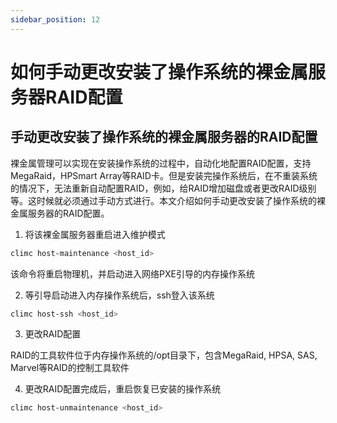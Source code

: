 ```yaml
---
sidebar_position: 12
---
```


# 如何手动更改安装了操作系统的裸金属服务器RAID配置

## 手动更改安装了操作系统的裸金属服务器的RAID配置

裸金属管理可以实现在安装操作系统的过程中，自动化地配置RAID配置，支持MegaRaid，HPSmart Array等RAID卡。但是安装完操作系统后，在不重装系统的情况下，无法重新自动配置RAID，例如，给RAID增加磁盘或者更改RAID级别等。这时候就必须通过手动方式进行。本文介绍如何手动更改安装了操作系统的裸金属服务器的RAID配置。

1. 将该裸金属服务器重启进入维护模式

```bash
climc host-maintenance <host_id>
```

该命令将重启物理机，并启动进入网络PXE引导的内存操作系统

2. 等引导启动进入内存操作系统后，ssh登入该系统

```bash
climc host-ssh <host_id>
```

3. 更改RAID配置

RAID的工具软件位于内存操作系统的/opt目录下，包含MegaRaid, HPSA, SAS, Marvel等RAID的控制工具软件

4. 更改RAID配置完成后，重启恢复已安装的操作系统

```bash
climc host-unmaintenance <host_id>
```
